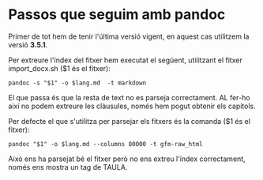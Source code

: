 # Passos que seguim amb pandoc

Primer de tot hem de tenir l'última versió vigent, en aquest cas utilitzem la versió **3.5.1**.

Per extreure l'índex del fitxer hem executat el següent, utilitzant el fitxer import_docx.sh ($1 és el fitxer):
```
pandoc -s "$1" -o $lang.md  -t markdown
```
El que passa és que la resta de text no es parseja correctament. AL fer-ho així no podem extreure les clàusules, només hem pogut obtenir els capítols.


Per defecte el que s'utilitza per parsejar els fitxers és la comanda ($1 és el fitxer):
```
pandoc "$1" -o $lang.md --columns 80000 -t gfm-raw_html
```
Això ens ha parsejat bé el fitxer però no ens extreu l'índex correctament, només ens mostra un tag de TAULA.


